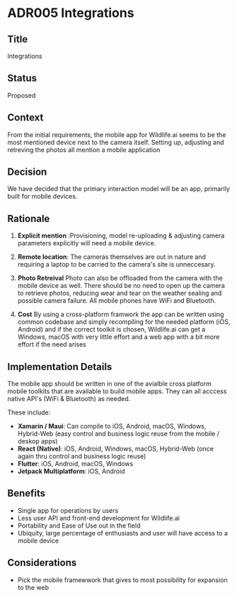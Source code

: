# ADR005 Integrations

## Title
Integrations

## Status
Proposed

## Context
From the initial requirements, the mobile app for Wildlife.ai seems to be the most mentioned device next to the camera itself. Setting up, adjusting and retreving the photos all mention a mobile application

## Decision
We have decided that the primary interaction model will be an app, primarily built for mobile devices.

## Rationale
1. **Explicit mention** :Provisioning, model re-uploading & adjusting camera parameters explicitly will need a mobile device. 

2. **Remote location**: The cameras themselves are out in nature and requiring a laptop to be carried to the camera's site is unneccesary.

3. **Photo Retreival** Photo can also be offloaded from the camera with the mobile device as well. There should be no need to open up the camera to retrieve photos, reducing wear and tear on the weather sealing and possible camera failure. All mobile phones have WiFi and Bluetooth.

4. **Cost** By using a cross-platform framwork the app can be written using common codebase and simply recompiling for the needed platform (iOS, Android) and if the correct toolkit is chosen, Wildlife.ai can get a Windows, macOS with very little effort and a web app with a bit more effort if the need arises

## Implementation Details
The mobile app should be written in one of the avialble cross platform mobile toolkits that are available to build mobile apps. They can all acccess native API's (WiFi & Bluetooth) as needed.

These include:
- **Xamarin / Maui**: Can compile to iOS, Android, macOS, Windows, Hybrid-Web (easy control and business logic reuse from the mobile / deskop apps)
- **React (Native)**: iOS, Android, Windows, macOS, Hybrid-Web (once again thru control and business logic reuse)
- **Flutter**: iOS, Android, macOS, Windows
- **Jetpack Multiplatform**: iOS, Android

## Benefits
- Single app for operations by users
- Less user API and front-end development for Wildlife.ai
- Portability and Ease of Use out in the field
- Ubiquity, large percentage of enthusiasts and user will have access to a mobile device

## Considerations
- Pick the mobile framewwork that gives to most possibility for expansion to the web